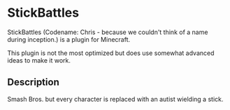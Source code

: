 # StickBattles
StickBattles (Codename: Chris - because we couldn't think of a name during inception.) is a plugin for Minecraft.

This plugin is not the most optimized but does use somewhat advanced ideas to make it work.

Description
-----------
Smash Bros. but every character is replaced with an autist wielding a stick.